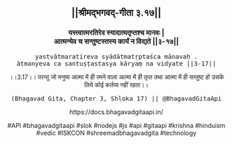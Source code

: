 <center><h2>||श्रीमद्‍भगवद्‍-गीता ३.१७||</h2>
<h3>यस्त्वात्मरतिरेव स्यादात्मतृप्तश्च मानवः |<br/>आत्मन्येव च सन्तुष्टस्तस्य कार्यं न विद्यते ||३-१७||</h3>
<pre>yastvātmaratireva syādātmatṛptaśca mānavaḥ .<br/>ātmanyeva ca santuṣṭastasya kāryaṃ na vidyate ||3-17||</pre>
<p>।।3.17।। परन्तु जो मनुष्य आत्मा में ही रमने वाला आत्मा में ही तृप्त तथा आत्मा में ही सन्तुष्ट हो उसके लिये कोई कर्तव्य नहीं रहता।।</p>
<pre>(Bhagavad Gita, Chapter 3, Shloka 17) || @BhagavadGitaApi</pre><p>https://docs.bhagavadgitaapi.in/</p><p>#API #bhagavadgitaapi #slok #nodejs #js #api #gitaapi #krishna #hinduism #vedic #ISKCON #shreemadbhagavadgita #technology</p></center>
